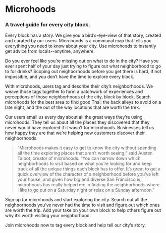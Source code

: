# Microhoods
### A travel guide for every city block.

Every block has a story. We give you a bird’s-eye-view of that story, created and curated by our users. Microhoods is a communal map that tells you everything you need to know about your city. Use microhoods to instantly get advice from locals--anytime, anywhere. 

Do you ever feel like you’re missing out on what to do in the city? Have you ever spent half of your day just trying to figure out what neighborhood to go to for drinks? Scoping out neighborhoods before you get there is hard, if not impossible, and you don’t have the time to explore every block.

With microhoods, users tag and describe their city’s neighborhoods. We weave those tags together to form a patchwork of experiences and perceptions of those neighborhoods of the city, block by block. Search microhoods for the best area to find good Thai, the back alleys to avoid on a late night, and the out of the way locations that are worth the trek.

Our users email us every day about all the great ways they’re using microhoods. They tell us about all the places they discovered that they never would have explored if it wasn’t for microhoods. Businesses tell us how happy they are that we’re helping new customers discover their neighborhoods.

> “Microhoods makes it easy to get to know the city without spending all the time exploring places that aren’t worth seeing,” said Austen Talbot, creator of microhoods. “You can narrow down which neighborhoods to visit based on what you’re looking for and keep track of all the unique things each block has to offer. It’s great to get a quick overview of the character of a neighborhood before you’ve left your house, and given how big and diverse San Francisco is, microhoods has really helped me in finding the neighborhoods where I like to go out on a Saturday night or relax on a Sunday afternoon.”

Sign up for microhoods and start exploring the city. Search out all the neighborhoods you’ve never had the time to visit and figure out which ones are worth the trip. Add your take on your own block to help others figure out why it’s worth visiting your neighborhood.

Join microhoods now to tag every block and help tell our city’s story.
